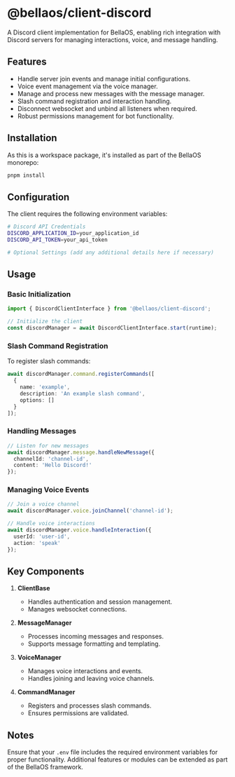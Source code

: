 # @bellaos/client-discord

A Discord client implementation for BellaOS, enabling rich integration with Discord servers for managing interactions, voice, and message handling.

## Features

- Handle server join events and manage initial configurations.
- Voice event management via the voice manager.
- Manage and process new messages with the message manager.
- Slash command registration and interaction handling.
- Disconnect websocket and unbind all listeners when required.
- Robust permissions management for bot functionality.

## Installation

As this is a workspace package, it's installed as part of the BellaOS monorepo:

```bash
pnpm install
```

## Configuration

The client requires the following environment variables:

```bash
# Discord API Credentials
DISCORD_APPLICATION_ID=your_application_id
DISCORD_API_TOKEN=your_api_token

# Optional Settings (add any additional details here if necessary)
```

## Usage

### Basic Initialization

```typescript
import { DiscordClientInterface } from '@bellaos/client-discord';

// Initialize the client
const discordManager = await DiscordClientInterface.start(runtime);
```

### Slash Command Registration

To register slash commands:

```typescript
await discordManager.command.registerCommands([
  {
    name: 'example',
    description: 'An example slash command',
    options: []
  }
]);
```

### Handling Messages

```typescript
// Listen for new messages
await discordManager.message.handleNewMessage({
  channelId: 'channel-id',
  content: 'Hello Discord!'
});
```

### Managing Voice Events

```typescript
// Join a voice channel
await discordManager.voice.joinChannel('channel-id');

// Handle voice interactions
await discordManager.voice.handleInteraction({
  userId: 'user-id',
  action: 'speak'
});
```

## Key Components

1. **ClientBase**
    - Handles authentication and session management.
    - Manages websocket connections.

2. **MessageManager**
    - Processes incoming messages and responses.
    - Supports message formatting and templating.

3. **VoiceManager**
    - Manages voice interactions and events.
    - Handles joining and leaving voice channels.

4. **CommandManager**
    - Registers and processes slash commands.
    - Ensures permissions are validated.

## Notes

Ensure that your `.env` file includes the required environment variables for proper functionality. Additional features or modules can be extended as part of the BellaOS framework.
